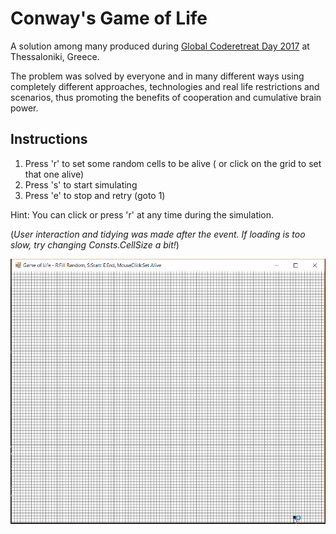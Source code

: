 Conway's Game of Life
=====================

A solution among many produced during [Global Coderetreat Day 2017](http://coderetreat.gr/) at Thessaloniki, Greece. 

The problem was solved by everyone and in many different ways using completely different approaches, technologies and real life restrictions and scenarios, thus promoting the benefits of cooperation and cumulative brain power.

Instructions
------------
1. Press 'r' to set some random cells to be alive ( or click on the grid to set that one alive)
2. Press 's' to start simulating
3. Press 'e' to stop and retry (goto 1)

Hint: You can click or press 'r' at any time during the simulation.

(*User interaction and tidying was made after the event. If loading is too slow, try changing Consts.CellSize a bit!*)


<img src="https://raw.githubusercontent.com/georgekosmidis/GameOfLife/master/README/GameOfLife.gif" width="600" />
